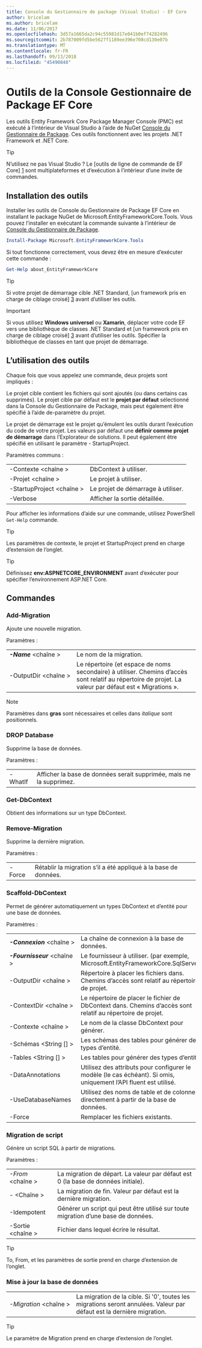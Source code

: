 ```yaml
---
title: Console du Gestionnaire de package (Visual Studio) - EF Core
author: bricelam
ms.author: bricelam
ms.date: 11/06/2017
ms.openlocfilehash: 3d57a1665da2c94c55981d17e041b0ef74282496
ms.sourcegitcommit: 2b787009fd5be5627f1189ee396e708cd130e07b
ms.translationtype: MT
ms.contentlocale: fr-FR
ms.lasthandoff: 09/13/2018
ms.locfileid: "45490848"
---
```

<a name="ef-core-package-manager-console-tools"></a>Outils de la Console Gestionnaire de Package EF Core
=====================================
Les outils Entity Framework Core Package Manager Console (PMC) est exécuté à l’intérieur de Visual Studio à l’aide de NuGet [Console du Gestionnaire de Package][2].
Ces outils fonctionnent avec les projets .NET Framework et .NET Core.

> [!TIP]
> N’utilisez ne pas Visual Studio ? Le [outils de ligne de commande de EF Core] [ 1] sont multiplateformes et d’exécution à l’intérieur d’une invite de commandes.

<a name="installing-the-tools"></a>Installation des outils
--------------------
Installer les outils de Console du Gestionnaire de Package EF Core en installant le package NuGet de Microsoft.EntityFrameworkCore.Tools.
Vous pouvez l’installer en exécutant la commande suivante à l’intérieur de [Console du Gestionnaire de Package][2].

``` powershell
Install-Package Microsoft.EntityFrameworkCore.Tools
```

Si tout fonctionne correctement, vous devez être en mesure d’exécuter cette commande :

``` powershell
Get-Help about_EntityFrameworkCore
```
> [!TIP]
> Si votre projet de démarrage cible .NET Standard, [un framework pris en charge de ciblage croisé] [ 3] avant d’utiliser les outils.

> [!IMPORTANT]
> Si vous utilisez **Windows universel** ou **Xamarin**, déplacer votre code EF vers une bibliothèque de classes .NET Standard et [un framework pris en charge de ciblage croisé] [ 3] avant d’utiliser les outils. Spécifier la bibliothèque de classes en tant que projet de démarrage.

<a name="using-the-tools"></a>L’utilisation des outils
---------------
Chaque fois que vous appelez une commande, deux projets sont impliqués :

Le projet cible contient les fichiers qui sont ajoutés (ou dans certains cas supprimés). Le projet cible par défaut est le **projet par défaut** sélectionné dans la Console du Gestionnaire de Package, mais peut également être spécifié à l’aide de-paramètre du projet.

Le projet de démarrage est le projet qu’émulent les outils durant l’exécution du code de votre projet. Les valeurs par défaut une **définir comme projet de démarrage** dans l’Explorateur de solutions. Il peut également être spécifié en utilisant le paramètre - StartupProject.

Paramètres communs :

|                           |                             |
|:--------------------------|:----------------------------|
| -Contexte \<chaîne >        | DbContext à utiliser.       |
| -Projet \<chaîne >        | Le projet à utiliser.         |
| -StartupProject \<chaîne > | Le projet de démarrage à utiliser. |
| -Verbose                  | Afficher la sortie détaillée.        |

Pour afficher les informations d’aide sur une commande, utilisez PowerShell `Get-Help` commande.

> [!TIP]
> Les paramètres de contexte, le projet et StartupProject prend en charge d’extension de l’onglet.

> [!TIP]
> Définissez **env:ASPNETCORE_ENVIRONMENT** avant d’exécuter pour spécifier l’environnement ASP.NET Core.

<a name="commands"></a>Commandes
--------

### <a name="add-migration"></a>Add-Migration

Ajoute une nouvelle migration.

Paramètres :

|                                   |                                                                                                                  |
|:----------------------------------|:-----------------------------------------------------------------------------------------------------------------|
| ***-Name*** \<chaîne >             | Le nom de la migration.                                                                                       |
| <nobr>-OutputDir \<chaîne ></nobr> | Le répertoire (et espace de noms secondaire) à utiliser. Chemins d’accès sont relatif au répertoire de projet. La valeur par défaut est « Migrations ». |

> [!NOTE]
> Paramètres dans **gras** sont nécessaires et celles dans *italique* sont positionnels.

### <a name="drop-database"></a>DROP Database

Supprime la base de données.

Paramètres :

|         |                                                          |
|:--------|:---------------------------------------------------------|
| -WhatIf | Afficher la base de données serait supprimée, mais ne la supprimez. |

### <a name="get-dbcontext"></a>Get-DbContext

Obtient des informations sur un type DbContext.

### <a name="remove-migration"></a>Remove-Migration

Supprime la dernière migration.

Paramètres :

|        |                                                              |
|:-------|:-------------------------------------------------------------|
| -Force | Rétablir la migration s’il a été appliqué à la base de données. |

### <a name="scaffold-dbcontext"></a>Scaffold-DbContext

Permet de générer automatiquement un types DbContext et d’entité pour une base de données.

Paramètres :

|                                          |                                                                                                  |
|:-----------------------------------------|:-------------------------------------------------------------------------------------------------|
| <nobr>***-Connexion*** \<chaîne ></nobr> | La chaîne de connexion à la base de données.                                                           |
| ***-Fournisseur*** \<chaîne >                | Le fournisseur à utiliser. (par exemple, Microsoft.EntityFrameworkCore.SqlServer)                      |
| -OutputDir \<chaîne >                     | Répertoire à placer les fichiers dans. Chemins d’accès sont relatif au répertoire de projet.                      |
| -ContextDir \<chaîne >                    | Le répertoire de placer le fichier de DbContext dans. Chemins d’accès sont relatif au répertoire de projet.             |
| -Contexte \<chaîne >                       | Le nom de la classe DbContext pour générer.                                                           |
| -Schémas \<String [] >                     | Les schémas des tables pour générer des types d’entité.                                              |
| -Tables \<String [] >                      | Les tables pour générer des types d’entité.                                                         |
| -DataAnnotations                         | Utilisez des attributs pour configurer le modèle (le cas échéant). Si omis, uniquement l’API fluent est utilisé. |
| -UseDatabaseNames                        | Utilisez des noms de table et de colonne directement à partir de la base de données.                                           |
| -Force                                   | Remplacer les fichiers existants.                                                                        |

### <a name="script-migration"></a>Migration de script

Génère un script SQL à partir de migrations.

Paramètres :

|                   |                                                                    |
|:------------------|:-------------------------------------------------------------------|
| *-From* \<chaîne > | La migration de départ. La valeur par défaut est 0 (la base de données initiale).      |
| *-* \<Chaîne >   | La migration de fin. Valeur par défaut est la dernière migration.              |
| -Idempotent       | Générer un script qui peut être utilisé sur toute migration d’une base de données. |
| -Sortie \<chaîne > | Fichier dans lequel écrire le résultat.                                   |

> [!TIP]
> To, From, et les paramètres de sortie prend en charge d’extension de l’onglet.

### <a name="update-database"></a>Mise à jour la base de données

|                                     |                                                                                                |
|:------------------------------------|:-----------------------------------------------------------------------------------------------|
| <nobr>*-Migration* \<chaîne ></nobr> | La migration de la cible. Si '0', toutes les migrations seront annulées. Valeur par défaut est la dernière migration. |

> [!TIP]
> Le paramètre de Migration prend en charge d’extension de l’onglet.


  [1]: dotnet.md
  [2]: https://docs.microsoft.com/nuget/tools/package-manager-console
  [3]: index.md#frameworks
